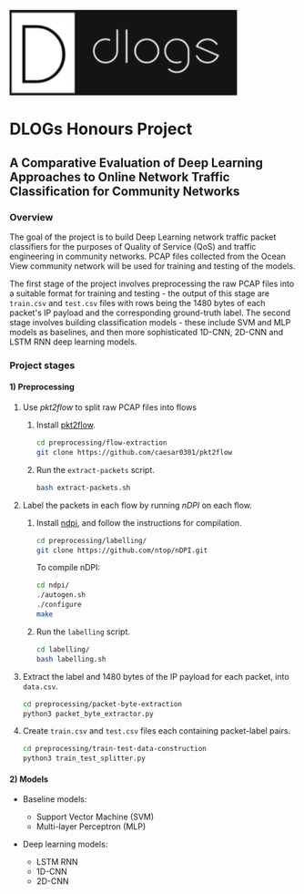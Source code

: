 <br>
<img src="logo.png" alt="DLOGs" width="400"/>

# DLOGs Honours Project 
## A Comparative Evaluation of Deep Learning Approaches to Online Network Traffic Classification for Community Networks

### Overview

The goal of the project is to build Deep Learning network traffic packet classifiers for the purposes of Quality of Service (QoS) and traffic engineering in community networks. PCAP files collected from the Ocean View community network will be used for training and testing of the models. 

The first stage of the project involves preprocessing the raw PCAP files into a suitable format for training and testing - the output of this stage are `train.csv` and `test.csv` files with rows being the 1480 bytes of each packet's IP payload and the corresponding ground-truth label. The second stage involves building classification models - these include SVM and MLP models as baselines, and then more sophisticated 1D-CNN, 2D-CNN and LSTM RNN deep learning models.

### Project stages

#### 1) Preprocessing

1. Use *pkt2flow* to split raw PCAP files into flows

    1. Install [pkt2flow](https://github.com/caesar0301/pkt2flow).

        ```bash
        cd preprocessing/flow-extraction
        git clone https://github.com/caesar0301/pkt2flow
        ```

    2.  Run the `extract-packets` script.
        ```bash
        bash extract-packets.sh
        ```
        

2. Label the packets in each flow by running *nDPI* on each flow.

    1. Install [ndpi](https://github.com/ntop/nDPI), and follow the instructions for compilation.

        ```bash
        cd preprocessing/labelling/
        git clone https://github.com/ntop/nDPI.git
        ```
        To compile nDPI:
        ```bash
        cd ndpi/
        ./autogen.sh
        ./configure
        make
        ```

    2. Run the `labelling` script.
        ```bash
        cd labelling/
        bash labelling.sh
        ```

3. Extract the label and 1480 bytes of the IP payload for each packet, into `data.csv`.
    
    ```bash
    cd preprocessing/packet-byte-extraction
    python3 packet_byte_extractor.py
    ```
4. Create `train.csv` and `test.csv` files each containing packet-label pairs.

    ```bash
    cd preprocessing/train-test-data-construction
    python3 train_test_splitter.py
    ```

#### 2) Models

- Baseline models:
    -   Support Vector Machine (SVM)
    -   Multi-layer Perceptron (MLP)

- Deep learning models:
    -   LSTM RNN
    -   1D-CNN
    -   2D-CNN